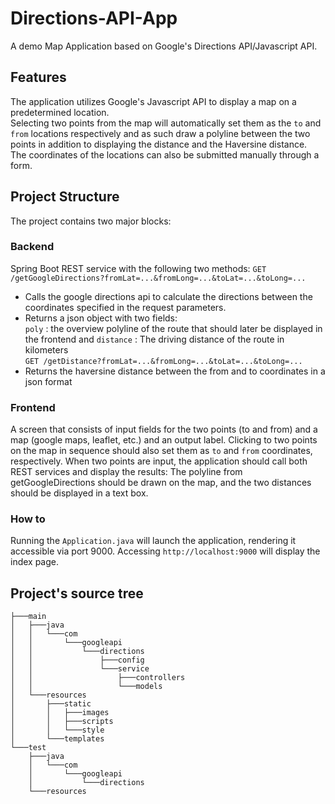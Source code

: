 # Directions-API-App
A demo Map Application based on Google's Directions API/Javascript API.  
  
## Features  
The application utilizes Google's Javascript API to display a map on a predetermined location.  
Selecting two points from the map will automatically set them as the ```to``` and ```from``` locations respectively and as such draw a polyline between the two points in addition to displaying the distance and the Haversine distance.  
The coordinates of the locations can also be submitted manually through a form.  

## Project Structure  
The project contains two major blocks:  
  
### Backend  
Spring Boot REST service with the following two methods: 
```GET /getGoogleDirections?fromLat=...&fromLong=...&toLat=...&toLong=...```  
* Calls the google directions api to calculate the directions between the coordinates specified in the request parameters.  
* Returns a json object with two fields:  
```poly``` : the overview polyline of the route that should later be displayed in the frontend and ```distance``` : The driving distance of the route in kilometers  
```GET /getDistance?fromLat=...&fromLong=...&toLat=...&toLong=...```  
* Returns the haversine distance between the from and to coordinates in a json format  
  
### Frontend  
A screen that consists of input fields for the two points (to and from) and a map (google
maps, leaflet, etc.) and an output label. Clicking to two points on the map in sequence should also
set them as ```to``` and ```from``` coordinates, respectively. When two points are input, the application
should call both REST services and display the results: The polyline from getGoogleDirections
should be drawn on the map, and the two distances should be displayed in a text box.  
  
### How to  
Running the ```Application.java``` will launch the application, rendering it accessible via port 9000. Accessing ```http://localhost:9000``` will display the index page.  
  
## Project's source tree 
```
├───main
│   ├───java
│   │   └───com
│   │       └───googleapi
│   │           └───directions
│   │               ├───config
│   │               └───service
│   │                   ├───controllers
│   │                   └───models
│   └───resources
│       ├───static
│       │   ├───images
│       │   ├───scripts
│       │   └───style
│       └───templates
└───test
    ├───java
    │   └───com
    │       └───googleapi
    │           └───directions
    └───resources
```
